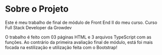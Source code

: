 # Sobre o Projeto

Este é meu trabalho de final de módulo de Front End II do meu curso. Curso Full Stack Developer da Growdev

O trabalho é feito com 03 páginas HTML e 3 arquivos TypeScript com as funções.
Ao contrário da primeira avaliação final de módulo, está foi mais focada na estilização e utilização feita com o Bootstrap!
